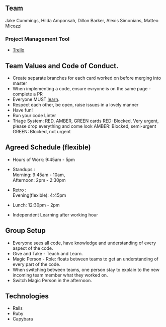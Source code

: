 ## Team
Jake Cummings, Hilda Amponsah, Dillon Barker, Alexis Simonians, Matteo Micozzi

### Project Management Tool
- [Trello](https://trello.com/b/Zsn5etsn/acebook-group)

 ## Team Values and Code of Conduct.
- Create separate branches for each card worked on before merging into master
- When implementing a code, ensure evryone is on the same page - complete a PR
- Everyone MUST <u>learn</u>.
- Respect each other, be open, raise issues in a lovely manner
- Have fun!
- Run your code Linter
- Triage System: RED, AMBER, GREEN cards 
  RED: Blocked, Very urgent, please drop everything and come look
  AMBER: Blocked, semi-urgent
  GREEN: Blocked, not urgent


## Agreed Schedule (flexible)
- Hours of Work: 9:45am - 5pm

- Standups : <br>
  Morning: 9:45am - 10am,<br>
  Afternoon: 2pm - 2:30pm

- Retro :<br>
  Evening(flexible): 4:45pm

- Lunch: 12:30pm - 2pm

- Independent Learning after working hour

## Group Setup
- Everyone sees all code, have knowledge and understanding of every aspect of the code.
- Give and Take - Teach and Learn.
- Magic Person - Role: floats between teams to get an understanding of every part of the code.
- When switching between teams, one person stay to explain to the new incoming team member what they worked on.
- Switch Magic Person in the afternoon.


## Technologies
- Rails
- Ruby
- Capybara

